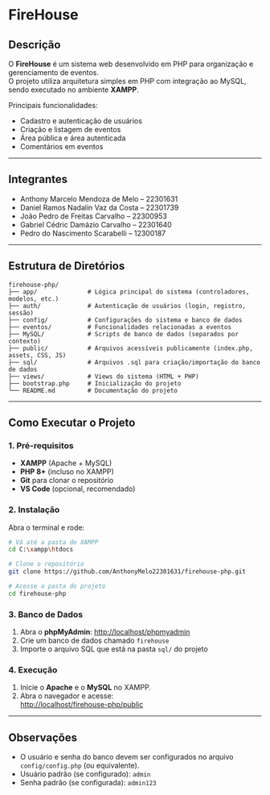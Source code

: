 # FireHouse

## Descrição
O **FireHouse** é um sistema web desenvolvido em PHP para organização e gerenciamento de eventos.  
O projeto utiliza arquitetura simples em PHP com integração ao MySQL, sendo executado no ambiente **XAMPP**.  

Principais funcionalidades:
- Cadastro e autenticação de usuários  
- Criação e listagem de eventos  
- Área pública e área autenticada  
- Comentários em eventos  

---

## Integrantes
- Anthony Marcelo Mendoza de Melo – 22301631  
- Daniel Ramos Nadalin Vaz da Costa – 22301739  
- João Pedro de Freitas Carvalho – 22300953  
- Gabriel Cédric Damázio Carvalho – 22301640  
- Pedro do Nascimento Scarabelli – 12300187  

---

## Estrutura de Diretórios
```
firehouse-php/
├── app/              # Lógica principal do sistema (controladores, modelos, etc.)
├── auth/             # Autenticação de usuários (login, registro, sessão)
├── config/           # Configurações do sistema e banco de dados
├── eventos/          # Funcionalidades relacionadas a eventos
├── MySQL/            # Scripts de banco de dados (separados por contexto)
├── public/           # Arquivos acessíveis publicamente (index.php, assets, CSS, JS)
├── sql/              # Arquivos .sql para criação/importação do banco de dados
├── views/            # Views do sistema (HTML + PHP)
├── bootstrap.php     # Inicialização do projeto
└── README.md         # Documentação do projeto
```

---

## Como Executar o Projeto

### 1. Pré-requisitos
- **XAMPP** (Apache + MySQL)  
- **PHP 8+** (incluso no XAMPP)  
- **Git** para clonar o repositório  
- **VS Code** (opcional, recomendado)  

### 2. Instalação
Abra o terminal e rode:  

```bash
# Vá até a pasta do XAMPP
cd C:\xampp\htdocs

# Clone o repositório
git clone https://github.com/AnthonyMelo22301631/firehouse-php.git

# Acesse a pasta do projeto
cd firehouse-php
```

### 3. Banco de Dados
1. Abra o **phpMyAdmin**: [http://localhost/phpmyadmin](http://localhost/phpmyadmin)  
2. Crie um banco de dados chamado `firehouse`  
3. Importe o arquivo SQL que está na pasta `sql/` do projeto  

### 4. Execução
1. Inicie o **Apache** e o **MySQL** no XAMPP.  
2. Abra o navegador e acesse:  
   [http://localhost/firehouse-php/public](http://localhost/firehouse-php/public)  

---

## Observações
- O usuário e senha do banco devem ser configurados no arquivo `config/config.php` (ou equivalente).  
- Usuário padrão (se configurado): `admin`  
- Senha padrão (se configurada): `admin123`  
